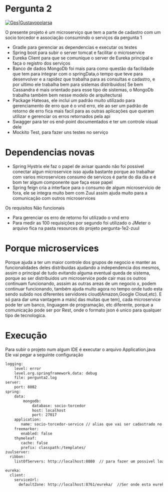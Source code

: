 # Pergunta 2

[![Gps|Gustavopolarsa]()](http://www.gustavopolarsa.com)

O presente projeto é um microserviço que tem a parte de cadastro com um socio torcedor e associação consumindo o serviços da pergunta 1

  - Gradle para gerenciar as dependencias e executar os testes
  - Spring boot para subir o server tomcat e facilitar o microservice
  - Eureka Client para que se comunique o server de Eureka principal e faça o registro dos serviços
  - Banco de dados MongoDb foi mais para como questão da facilidade que tem para integrar com o springData,o tempo que teve para desenvolver e a rapidez que trabalha para as consultas e cadastro, e por ultimo ele trabalha bem para sistemas distribuidos( Se bem Cassandra é mais orientado para esse tipo de sistemas, o MongoDb trabalha também bem nesse modelo de arquitectura)
  - Package Hateoas, ele inclui um padrão muito utilizado para gerenciamento de erro que é o vnd erro, ele ao ser um padrão de retorno de erro fica mais facil para as outras aplicações que queram utilizar e gerenciar os erros retornados pela api
  - Swagger para ter os end-point documentados e ter um controle visual dele
  - Mockito Test, para fazer uns testes no serviço
 
 # Dependencias novas
  - Spring Hystrix ele faz o papel de avisar quando não foi possivel conectar algun microservice isso ajuda bastante porque ao trabalhar com varios microservices consumo de servicos é parte do dia dia e é bom ter algum componente que faça esse papel
  - Spring feign cria a interface para o consumo de algum microservicio de fora, ele se integra muito bem com Zuul assim ajuda muito para a comunicação com outros microservices
  
Os requisitos Não funcionais 

- Para gerenciar os erro de retorno foi utilizado o vnd erro
- Para medir as 100 requisições por segundo foi utilizado o JMeter o arquivo fica na pasta resources do projeto pergunta-1e2-zuul

# Porque microservices

  Porque ajuda a ter um maior controle dos grupos de negocio e manter as funcionalidades deles distribuidas ajudando a independencia dos mesmos, assim o principal de tudo evitando alguma eventual queda de sistema, porque ao ser distribuidos um microservice pode cair mas os outros continuam funcionando, asssim as outras areas de um negocio x, podem continuar funcionando, também ajuda muito agora no tempo onde tudo esta sendo subido nos diferentes servidores cloud(Amazon,Google Cloud,etc). E só para dar uma vantagem a mais( das muitas que tem), cada microservice pode ter um banco, linguagem de programação, etc diferente, porque a comunicação pode ser por Rest, onde o formato json é unico para qualquer tipo de tecnologica.
  
# Execução
Para subir o projeto num algum IDE é executar o arquivo Application.java
Ele vai pegar a seguinte configuração
```sh
logging:
    level: error
    level.org.springframework.data: debug
    file: pergunta2.log
server:
    port: 8082
spring:
    data:
        mongodb:
            database: socio-torcedor
            host: localhost
            port: 27017
    application:
       name: socio-torcedor-service // alias que vai ser cadastrado no Eureka
    freemarker:
       enabled: false   
    thymeleaf:
       cache: false
       prefix: classpath:/templates/
zuulserver:
  ribbon:
    listOfServers: http://localhost:8080  // para fazer um possivel load balande com o zuulserver

eureka:
  client:
    serviceUrl:
      defaultZone: http://localhost:8761/eureka/  //Ser onde esta eureka registrado
```

